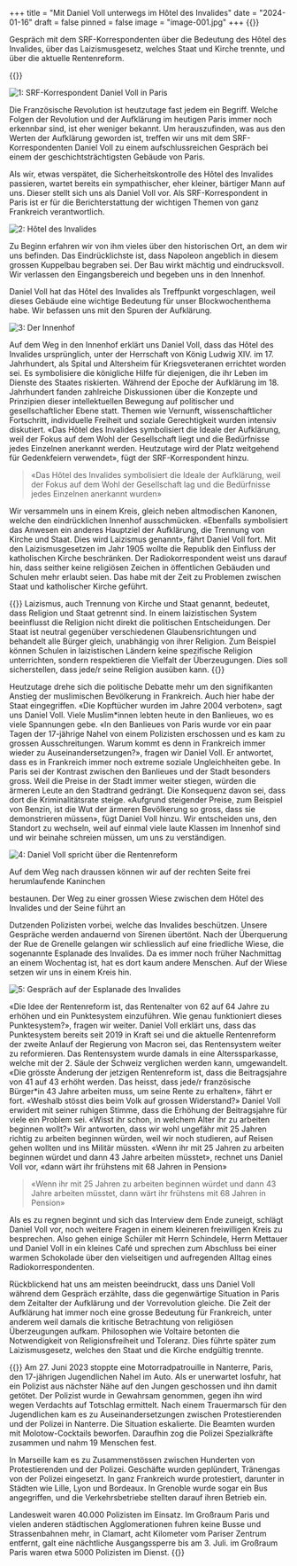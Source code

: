 +++
title = "Mit Daniel Voll unterwegs im Hôtel des Invalides"
date = "2024-01-16"
draft = false
pinned = false
image = "image-001.jpg"
+++
{{<lead>}}

Gespräch mit dem SRF-Korrespondenten über die Bedeutung des Hôtel des Invalides, über das Laizismusgesetz, welches Staat und Kirche trennte, und über die aktuelle Rentenreform.

{{</lead>}}

![](image-002.jpg "1: SRF-Korrespondent Daniel Voll in Paris")

Die Französische Revolution ist heutzutage fast jedem ein Begriff. Welche Folgen der Revolution und der Aufklärung im heutigen Paris immer noch erkennbar sind, ist eher weniger bekannt. Um herauszufinden, was aus den Werten der Aufklärung geworden ist, treffen wir uns mit dem SRF-Korrespondenten Daniel Voll zu einem aufschlussreichen Gespräch bei einem der geschichtsträchtigsten Gebäude von Paris.

Als wir, etwas verspätet, die Sicherheitskontrolle des Hôtel des Invalides passieren, wartet bereits ein sympathischer, eher kleiner, bärtiger Mann auf uns. Dieser stellt sich uns als Daniel Voll vor. Als SRF-Korrespondent in Paris ist er für die Berichterstattung der wichtigen Themen von ganz Frankreich verantwortlich.

![](image-000.jpg "2: Hôtel des Invalides")

Zu Beginn erfahren wir von ihm vieles über den historischen Ort, an dem wir uns befinden. Das Eindrücklichste ist, dass Napoleon angeblich in diesem grossen Kuppelbau begraben sei. Der Bau wirkt mächtig und eindrucksvoll. Wir verlassen den Eingangsbereich und begeben uns in den Innenhof.

Daniel Voll hat das Hôtel des Invalides als Treffpunkt vorgeschlagen, weil dieses Gebäude eine wichtige Bedeutung für unser Blockwochenthema habe. Wir befassen uns mit den Spuren der Aufklärung.

![](image-001.jpg "3: Der Innenhof")

Auf dem Weg in den Innenhof erklärt uns Daniel Voll, dass das Hôtel des Invalides ursprünglich, unter der Herrschaft von König Ludwig XIV. im 17. Jahrhundert, als Spital und Altersheim für Kriegsveteranen errichtet worden sei. Es symbolisiere die königliche Hilfe für diejenigen, die ihr Leben im Dienste des Staates riskierten. Während der Epoche der Aufklärung im 18. Jahrhundert fanden zahlreiche Diskussionen über die Konzepte und Prinzipien dieser intellektuellen Bewegung auf politischer und gesellschaftlicher Ebene statt. Themen wie Vernunft, wissenschaftlicher Fortschritt, individuelle Freiheit und soziale Gerechtigkeit wurden intensiv diskutiert. «Das Hôtel des Invalides symbolisiert die Ideale der Aufklärung, weil der Fokus auf dem Wohl der Gesellschaft liegt und die Bedürfnisse jedes Einzelnen anerkannt werden. Heutzutage wird der Platz weitgehend für Gedenkfeiern verwendet», fügt der SRF-Korrespondent hinzu. 

> «Das Hôtel des Invalides symbolisiert die Ideale der Aufklärung, weil der Fokus auf dem Wohl der Gesellschaft lag und die Bedürfnisse jedes Einzelnen anerkannt wurden» 

Wir versammeln uns in einem Kreis, gleich neben altmodischen Kanonen, welche den eindrücklichen Innenhof ausschmücken. «Ebenfalls symbolisiert das Anwesen ein anderes Hauptziel der Aufklärung, die Trennung von Kirche und Staat. Dies wird Laizismus genannt», fährt Daniel Voll fort. Mit den Laizismusgesetzen im Jahr 1905 wollte die Republik den Einfluss der katholischen Kirche beschränken. Der Radiokorrespondent weist uns darauf hin, dass seither keine religiösen Zeichen in öffentlichen Gebäuden und Schulen mehr erlaubt seien. Das habe mit der Zeit zu Problemen zwischen Staat und katholischer Kirche geführt. 

{{<box>}}
Laizismus, auch Trennung von Kirche und Staat genannt, bedeutet, dass Religion und Staat getrennt sind. In einem laizistischen System beeinflusst die Religion nicht direkt die politischen Entscheidungen. Der Staat ist neutral gegenüber verschiedenen Glaubensrichtungen und behandelt alle Bürger gleich, unabhängig von ihrer Religion. Zum Beispiel können Schulen in laizistischen Ländern keine spezifische Religion unterrichten, sondern respektieren die Vielfalt der Überzeugungen. Dies soll sicherstellen, dass jede/r seine Religion ausüben kann.
{{</box>}}

Heutzutage drehe sich die politische Debatte mehr um den signifikanten Anstieg der muslimischen Bevölkerung in Frankreich. Auch hier habe der Staat eingegriffen. «Die Kopftücher wurden im Jahre 2004 verboten», sagt uns Daniel Voll. Viele Muslim*innen lebten heute in den Banlieues, wo es viele Spannungen gebe. «In den Banlieues von Paris wurde vor ein paar Tagen der 17-jährige Nahel von einem Polizisten erschossen und es kam zu grossen Ausschreitungen. Warum kommt es denn in Frankreich immer wieder zu Auseinandersetzungen?», fragen wir Daniel Voll. Er antwortet, dass es in Frankreich immer noch extreme soziale Ungleichheiten gebe. In Paris sei der Kontrast zwischen den Banlieues und der Stadt besonders gross. Weil die Preise in der Stadt immer weiter stiegen, würden die ärmeren Leute an den Stadtrand gedrängt. Die Konsequenz davon sei, dass dort die Kriminalitätsrate steige. «Aufgrund steigender Preise, zum Beispiel von Benzin, ist die Wut der ärmeren Bevölkerung so gross, dass sie demonstrieren müssen», fügt Daniel Voll hinzu. Wir entscheiden uns, den Standort zu wechseln, weil auf einmal viele laute Klassen im Innenhof sind und wir beinahe schreien müssen, um uns zu verständigen.

![](image-004.jpg "4: Daniel Voll spricht über die Rentenreform")

Auf dem Weg nach draussen können wir auf der rechten Seite frei herumlaufende Kaninchen

bestaunen. Der Weg zu einer grossen Wiese zwischen dem Hôtel des Invalides und der Seine führt an

Dutzenden Polizisten vorbei, welche das Invalides beschützen. Unsere Gespräche werden andauernd von Sirenen übertönt. Nach der Überquerung der Rue de Grenelle gelangen wir schliesslich auf eine friedliche Wiese, die sogenannte Esplanade des Invalides. Da es immer noch früher Nachmittag an einem Wochentag ist, hat es dort kaum andere Menschen. Auf der Wiese setzen wir uns in einem Kreis hin.

![](image-003.jpg "5: Gespräch auf der Esplanade des Invalides")

«Die Idee der Rentenreform ist, das Rentenalter von 62 auf 64 Jahre zu erhöhen und ein Punktesystem einzuführen. Wie genau funktioniert dieses Punktesystem?», fragen wir weiter. Daniel Voll erklärt uns, dass das Punktesystem bereits seit 2019 in Kraft sei und die aktuelle Rentenreform der zweite Anlauf der Regierung von Macron sei, das Rentensystem weiter zu reformieren. Das Rentensystem wurde damals in eine Alterssparkasse, welche mit der 2. Säule der Schweiz verglichen werden kann, umgewandelt. «Die grösste Änderung der jetzigen Rentenreform ist, dass die Beitragsjahre von 41 auf 43 erhöht werden. Das heisst, dass jede/r französische Bürger*in 43 Jahre arbeiten muss, um seine Rente zu erhalten», fährt er fort. «Weshalb stösst dies beim Volk auf grossen Widerstand?» Daniel Voll erwidert mit seiner ruhigen Stimme, dass die Erhöhung der Beitragsjahre für viele ein Problem sei. «Wisst ihr schon, in welchem Alter ihr zu arbeiten beginnen wollt?» Wir antworten, dass wir wohl ungefähr mit 25 Jahren richtig zu arbeiten beginnen würden, weil wir noch studieren, auf Reisen gehen wollten und ins Militär müssten. «Wenn ihr mit 25 Jahren zu arbeiten beginnen würdet und dann 43 Jahre arbeiten müsstet», rechnet uns Daniel Voll vor, «dann wärt ihr frühstens mit 68 Jahren in Pension»

> «Wenn ihr mit 25 Jahren zu arbeiten beginnen würdet und dann 43 Jahre arbeiten müsstet, dann wärt ihr frühstens mit 68 Jahren in Pension»

Als es zu regnen beginnt und sich das Interview dem Ende zuneigt, schlägt Daniel Voll vor, noch weitere Fragen in einem kleineren freiwilligen Kreis zu besprechen. Also gehen einige Schüler mit Herrn Schindele, Herrn Mettauer und Daniel Voll in ein kleines Café und sprechen zum Abschluss bei einer warmen Schokolade über den vielseitigen und aufregenden Alltag eines Radiokorrespondenten. 

Rückblickend hat uns am meisten beeindruckt, dass uns Daniel Voll während dem Gespräch erzählte, dass die gegenwärtige Situation in Paris dem Zeitalter der Aufklärung und der Vorrevolution gleiche. Die Zeit der Aufklärung hat immer noch eine grosse Bedeutung für Frankreich, unter anderem weil damals die kritische Betrachtung von religiösen Überzeugungen aufkam. Philosophen wie Voltaire betonten die Notwendigkeit von Religionsfreiheit und Toleranz. Dies führte später zum Laizismusgesetz, welches den Staat und die Kirche endgültig trennte.

{{<box>}}
Am 27. Juni 2023 stoppte eine Motorradpatrouille in Nanterre, Paris, den 17-jährigen Jugendlichen Nahel im Auto. Als er unerwartet losfuhr, hat ein Polizist aus nächster Nähe auf den Jungen geschossen und ihn damit getötet. Der Polizist wurde in Gewahrsam genommen, gegen ihn wird wegen Verdachts auf Totschlag ermittelt. Nach einem Trauermarsch für den Jugendlichen kam es zu Auseinandersetzungen zwischen Protestierenden und der Polizei in Nanterre. Die Situation eskalierte. Die Beamten wurden mit Molotow-Cocktails beworfen. Daraufhin zog die Polizei Spezialkräfte zusammen und nahm 19 Menschen fest.

In Marseille kam es zu Zusammenstössen zwischen Hunderten von Protestierenden und der Polizei. Geschäfte wurden geplündert, Tränengas von der Polizei eingesetzt. In ganz Frankreich wurde protestiert, darunter in Städten wie Lille, Lyon und Bordeaux. In Grenoble wurde sogar ein Bus angegriffen, und die Verkehrsbetriebe stellten darauf ihren Betrieb ein.

Landesweit waren 40.000 Polizisten im Einsatz. Im Großraum Paris und vielen anderen städtischen Agglomerationen fuhren keine Busse und Strassenbahnen mehr, in Clamart, acht Kilometer vom Pariser Zentrum entfernt, galt eine nächtliche Ausgangssperre bis am 3. Juli. im Großraum Paris waren etwa 5000 Polizisten im Dienst.
{{</box>}}